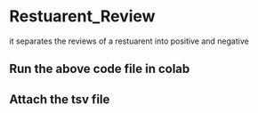 # Restuarent_Review
it separates the reviews of a restuarent into positive and negative
## Run the above code file in colab 
## Attach the tsv file 
